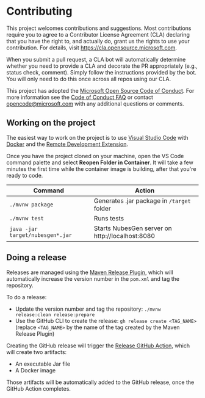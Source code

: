 # Contributing

This project welcomes contributions and suggestions.  Most contributions require you to agree to a
Contributor License Agreement (CLA) declaring that you have the right to, and actually do, grant us
the rights to use your contribution. For details, visit https://cla.opensource.microsoft.com.

When you submit a pull request, a CLA bot will automatically determine whether you need to provide
a CLA and decorate the PR appropriately (e.g., status check, comment). Simply follow the instructions
provided by the bot. You will only need to do this once across all repos using our CLA.

This project has adopted the [Microsoft Open Source Code of Conduct](https://opensource.microsoft.com/codeofconduct/).
For more information see the [Code of Conduct FAQ](https://opensource.microsoft.com/codeofconduct/faq/) or
contact [opencode@microsoft.com](mailto:opencode@microsoft.com) with any additional questions or comments.

## Working on the project

The easiest way to work on the project is to use [Visual Studio Code](https://code.visualstudio.com/) with [Docker](https://docs.docker.com/get-docker/) and the [Remote Development Extension](https://marketplace.visualstudio.com/items?itemName=ms-vscode-remote.vscode-remote-extensionpack).

Once you have the project cloned on your machine, open the VS Code command palette and select **Reopen Folder in Container**. It will take a few minutes the first time while the container image is building, after that you're ready to code.

| Command                          | Action                                          |
|----------------------------------|-------------------------------------------------|
| `./mvnw package`                 | Generates .jar package in `/target` folder      |
| `./mvnw test`                    | Runs tests                                      |
| `java -jar target/nubesgen*.jar` | Starts NubesGen server on http://localhost:8080 |

## Doing a release

Releases are managed using the [Maven Release Plugin](https://maven.apache.org/maven-release/maven-release-plugin/), which
will automatically increase the version number in the `pom.xml` and tag the repository.

To do a release:
- Update the version number and tag the repository: `./mvnw release:clean release:prepare`
- Use the GitHub CLI to create the release: `gh release create <TAG_NAME>` (replace `<TAG_NAME>` by the name of the tag created 
  by the Maven Release Plugin)
  
Creating the GitHub release will trigger the [Release GitHub Action](https://github.com/microsoft/NubesGen/blob/main/.github/workflows/release.yml), 
which will create two artifacts:
- An executable Jar file
- A Docker image

Those artifacts will be automatically added to the GitHub release, once the GitHub Action completes.
